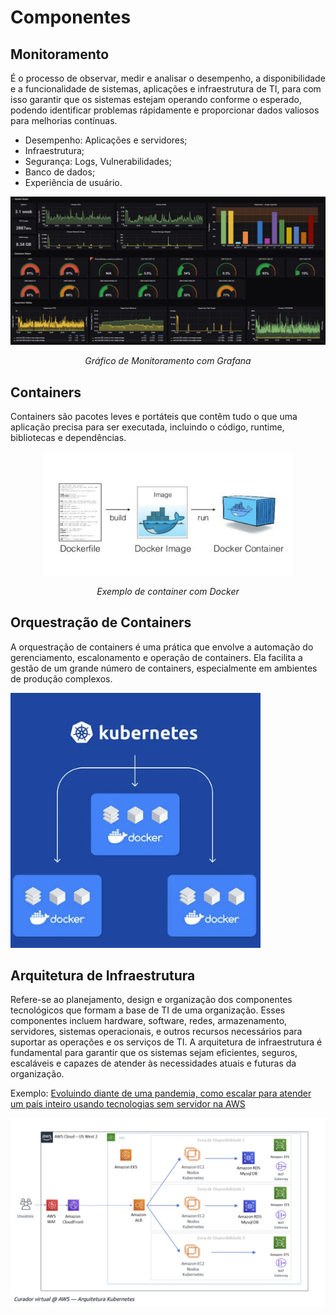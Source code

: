 # Componentes

## Monitoramento
É o processo de observar, medir e analisar o desempenho, a disponibilidade e a funcionalidade de sistemas, aplicações e infraestrutura de TI, para com isso garantir que os sistemas estejam operando conforme o esperado, podendo identificar problemas rápidamente e proporcionar dados valiosos para melhorias contínuas.

- Desempenho: Aplicações e servidores;
- Infraestrutura;
- Segurança: Logs, Vulnerabilidades;
- Banco de dados;
- Experiência de usuário.

<div style="text-align: center;">
  <img src="../assets/grafana.png" alt="CI" width="800"/>
  <p><em>Gráfico de Monitoramento com Grafana</em></p>
</div>


## Containers
Containers são pacotes leves e portáteis que contêm tudo o que uma aplicação precisa para ser executada, incluindo o código, runtime, bibliotecas e dependências.


<div style="text-align: center;">
  <img src="../assets/docker-container.png" alt="CI" width="400"/>
  <p><em>Exemplo de container com Docker</em></p>
</div>


## Orquestração de Containers

A orquestração de containers é uma prática que envolve a automação do gerenciamento, escalonamento e operação de containers. Ela facilita a gestão de um grande número de containers, especialmente em ambientes de produção complexos.

<img src="../assets/kubernetes.png" alt="CI" width="400"/>


## Arquitetura de Infraestrutura

Refere-se ao planejamento, design e organização dos componentes tecnológicos que formam a base de TI de uma organização. Esses componentes incluem hardware, software, redes, armazenamento, servidores, sistemas operacionais, e outros recursos necessários para suportar as operações e os serviços de TI. A arquitetura de infraestrutura é fundamental para garantir que os sistemas sejam eficientes, seguros, escaláveis e capazes de atender às necessidades atuais e futuras da organização.

Exemplo: [Evoluindo diante de uma pandemia, como escalar para atender um país inteiro usando tecnologias sem servidor na AWS](https://aws.amazon.com/pt/blogs/aws-brasil/evoluindo-diante-de-uma-pandemia-como-escalar-para-atender-um-pais-inteiro-usando-tecnologias-sem-servidor-na-aws/)

<img src="../assets/arquitetura.png" alt="CI" width="800"/>
